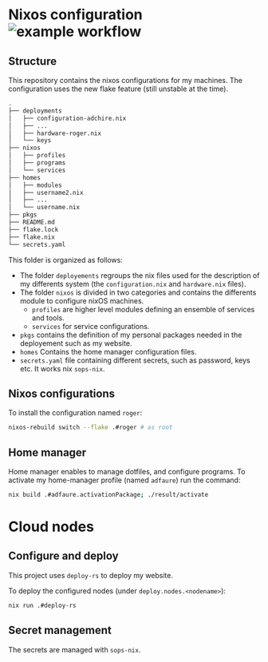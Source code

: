 # Nixos configuration ![example workflow](https://github.com/adfaure/nix_configuration/actions/workflows/flake-check.yml/badge.svg)
## Structure

This repository contains the nixos configurations for my machines.
The configuration uses the new flake feature (still unstable at the time).

```bash
.
├── deployments
│   ├── configuration-adchire.nix
│   ├── ...
│   ├── hardware-roger.nix
│   └── keys
├── nixos
│   ├── profiles
│   ├── programs
│   └── services
├── homes
│   ├── modules
│   ├── username2.nix
│   ├── ...
│   └── username.nix
├── pkgs
├── README.md
├── flake.lock
├── flake.nix
└── secrets.yaml
```

This folder is organized as follows:
- The folder `deployements` regroups the nix files used for the description of my differents system (the `configuration.nix` and `hardware.nix` files).
- The folder `nixos` is divided in two categories and contains the differents module to configure nixOS machines.
	- `profiles` are higher level modules defining an ensemble of services and tools.
	- `services` for service configurations.
- `pkgs` contains the definition of my personal packages needed in the deployement such as my website.
- `homes` Contains the home manager configuration files.
- `secrets.yaml` file containing different secrets, such as password, keys etc. It works nix `sops-nix`.

## Nixos configurations

To install the configuration named `roger`:

```bash
nixos-rebuild switch --flake .#roger # as root
```

## Home manager

Home manager enables to manage dotfiles, and configure programs.
To activate my home-manager profile (named `adfaure`) run the command:

```bash
nix build .#adfaure.activationPackage; ./result/activate
```

# Cloud nodes

## Configure and deploy

This project uses `deploy-rs` to deploy my website.

To deploy the configured nodes (under `deploy.nodes.<nodename>`):
```bash
nix run .#deploy-rs
```

## Secret management

The secrets are managed with `sops-nix`.

